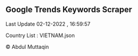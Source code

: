

## Google Trends Keywords Scraper 
 
Last Update 02-12-2022 , 16:59:57

Country List :
VIETNAM.json



© Abdul Muttaqin 

